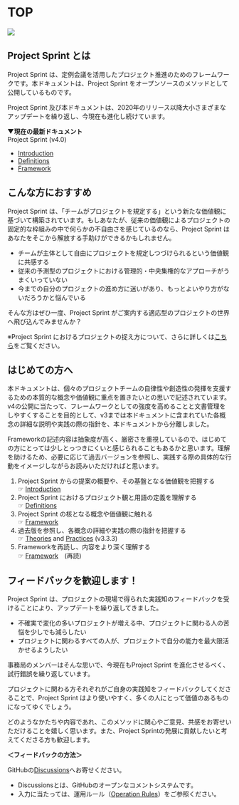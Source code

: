 # TOP

![](images/pjs\_og.png)

## Project Sprint とは

Project Sprint は、定例会議を活用したプロジェクト推進のためのフレームワークです。本ドキュメントは、Project Sprint をオープンソースのメソッドとして公開しているものです。

Project Sprint 及び本ドキュメントは、2020年のリリース以降大小さまざまなアップデートを繰り返し、今現在も進化し続けています。

**▼現在の最新ドキュメント**\
Project Sprint (v4.0)

* [Introduction](JA/v4.0/introduction.md)
* [Definitions](JA/v4.0/definitions.md)
* [Framework](JA/v4.0/framework.md)

## こんな方におすすめ

Project Sprint は、「チームがプロジェクトを規定する」という新たな価値観に基づいて構築されています。もしあなたが、従来の価値観によるプロジェクトの固定的な枠組みの中で何らかの不自由さを感じているのなら、Project Sprint はあなたをそこから解放する手助けができるかもしれません。

* チームが主体として自由にプロジェクトを規定しつづけられるという価値観に共感する
* 従来の予測型のプロジェクトにおける管理的・中央集権的なアプローチがうまくいっていない
* 今までの自分のプロジェクトの進め方に迷いがあり、もっとよいやり方がないだろうかと悩んでいる

そんな方はぜひ一度、Project Sprint がご案内する適応型のプロジェクトの世界へ飛び込んでみませんか？

※Project Sprint におけるプロジェクトの捉え方について、さらに詳しくは[こちら](JA/v4.0/definitions.md)をご覧ください。

## はじめての方へ

本ドキュメントは、個々のプロジェクトチームの自律性や創造性の発揮を支援するための本質的な概念や価値観に重点を置きたいとの思いで記述されています。v4の公開に当たって、フレームワークとしての強度を高めることと文書管理をしやすくすることを目的として、v3までは本ドキュメントに含まれていた各概念の詳細な説明や実践の際の指針を、本ドキュメントから分離しました。

Frameworkの記述内容は抽象度が高く、厳密さを重視しているので、はじめての方にとっては少しとっつきにくいと感じられることもあるかと思います。理解を助けるため、必要に応じて過去バージョンを参照し、実践する際の具体的な行動をイメージしながらお読みいただければと思います。

1. Project Sprint からの提案の概要や、その基盤となる価値観を把握する\
   ☞ [Introduction](JA/v4.0/introduction.md)
2. Project Sprint におけるプロジェクト観と用語の定義を理解する\
   ☞ [Definitions](JA/v4.0/definitions.md)
3. Project Sprint の核となる概念や価値観に触れる\
   ☞ [Framework](JA/v4.0/framework.md)
4. 過去版を参照し、各概念の詳細や実践の際の指針を把握する\
   ☞ [Theories](JA/v3.3/theories/) and [Practices](JA/v3.3/practices/) (v3.3.3)
5. Frameworkを再読し、内容をより深く理解する\
   ☞ [Framework](JA/v4.0/framework.md)　(再読)

## フィードバックを歓迎します！

Project Sprint は、プロジェクトの現場で得られた実践知のフィードバックを受けることにより、アップデートを繰り返してきました。

* 不確実で変化の多いプロジェクトが増える中、プロジェクトに関わる人の苦悩を少しでも減らしたい
* プロジェクトに関わるすべての人が、プロジェクトで自分の能力を最大限活かせるようしたい

事務局のメンバーはそんな思いで、今現在もProject Sprint を進化させるべく、試行錯誤を繰り返しています。

プロジェクトに関わる方それぞれがご自身の実践知をフィードバックしてくださることで、Project Sprint はより使いやすく、多くの人にとって価値のあるものになってゆくでしょう。

どのようなかたちや内容であれ、このメソッドに関心やご意見、共感をお寄せいただけることを嬉しく思います。また、Project Sprintの発展に貢献したいと考えてくださる方も歓迎します。

**＜フィードバックの方法＞**

GitHubの[Discussions](https://github.com/copilot-jp/project-sprint/discussions)へお寄せください。

* Discussionsとは、GitHubのオープンなコメントシステムです。
* 入力に当たっては、運用ルール（[Operation Rules](https://github.com/copilot-jp/project-sprint/wiki/Method-operation-rules)）をご参照ください。
